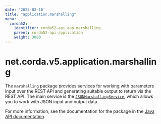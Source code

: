 ```yaml
---
date: '2023-02-10'
title: "application.marshalling"
menu:
  corda52:
    identifier: corda52-api-app-marshalling
    parent: corda52-api-application
    weight: 3000
---
```

# net.corda.v5.application.marshalling
The `marshalling` package provides services for working with parameters input over the REST API and generating suitable output to return via the REST API. The main service is the <a href="/en/api-ref/corda/{{<version-num>}}/net/corda/v5/application/marshalling/JsonMarshallingService.html" target="_blank">`JSONMarshallingService`</a>, which allows you to work with JSON input and output data.

For more information, see the documentation for the package in the <a href="/en/api-ref/corda/{{<version-num>}}/net/corda/v5/application/marshalling/package-summary.html" target=" blank">Java API documentation</a>.
